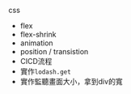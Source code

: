 css 
* flex
* flex-shrink
* animation
* position / transistion
* CICD流程
* 實作`lodash.get`
* 實作監聽畫面大小，拿到div的寬